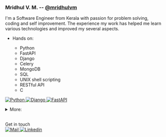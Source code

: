 <!-- Profile readme file-->

<h3 align="left">
    Mridhul V. M. -- <a href="https://github.com/mridhulvm">@mridhulvm</a>
</h3>

<p align="left">
        <!-- Intro -->
                I'm a Software Engineer from Kerala with passion for problem solving, coding and self improvement. The experience my work has helped me learn various technologies and improved my several aspects.
                <ul>
                <li>Hands on:</li>
                    <ul>
                    <li>Python</li>
                    <li>FastAPI</li>
                    <li>Django</li>
                    <li>Celery</li>        
                    <li>MongoDB</li>
                    <li>SQL</li>
                    <li>UNIX shell scripting </li>
                    <li>RESTful API</li>
                    <li>C</li>
                    </ul>
                </ul>
        <!-- Technologies -->
        <!-- python -->
        <a href="https://github.com/mridhulvm?tab=repositories" target="_blank"><img alt="Python"
                        src="https://img.shields.io/badge/-Python-0000FF?style=flat-square&logo=Python&logoColor=white">
        </a>
        <!-- django -->
        <a href="https://github.com/mridhulvm?tab=repositories" target="_blank"><img alt="Django"
                        src="https://img.shields.io/badge/-Django-092e20?style=flat-square&logo=Django&logoColor=white">
        </a>
        <!-- fastapi -->
        <a href="https://github.com/mridhulvm?tab=repositories" target="_blank"><img alt="FastAPI"
                        src="https://img.shields.io/badge/-fastapi-29beb0?style=flat-square&logo=fastapi&logoColor=white">
        </a>
</p>

<details align="left">
    <summary> More:</summary>
    <p align="left">
    <br>
        <ul>
        <li>C++</li>
        <li>AWS</li>
        <li>Bash</li>
        <li>Figma</li>
        <li>Nginx</li>
        <li>Postgres</li>
        <li>Redis</li>
        <li>Rabbitmq</li>
        <li>SQLite</li>
        <li>Heroku</li>
        </ul>
    <br>
    </p>
</details>
<br>
<p align="left">
        <!-- Social Links -->
        Get in touch
        <br>
        <!-- Mail -->
        <a href="mailto:contact.mridhul@gmail.com" target="_blank"><img alt="Mail"
                src="https://img.shields.io/badge/-Mail-EA4335?style=flat-square&logo=Gmail&logoColor=white">
        </a>
        <!-- Linkedin -->
        <a href="https://www.linkedin.com/in/mridhulvm" target="_blank"><img alt="Linkedin"
                src="https://img.shields.io/badge/-Linkedin-0A66C2?style=flat-square&logo=Linkedin&logoColor=white">
        </a>
</p>
